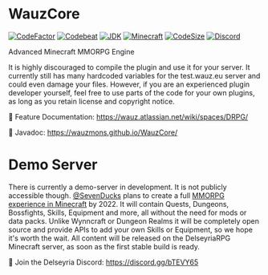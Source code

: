 # WauzCore
[![CodeFactor](https://www.codefactor.io/repository/github/wauzmons/wauzcore/badge)](https://www.codefactor.io/repository/github/wauzmons/wauzcore)
[![Codebeat](https://codebeat.co/badges/ddcb8361-5bb9-4988-b3c7-51f34db15f21)](https://codebeat.co/projects/github-com-wauzmons-wauzcore-master)
[![JDK](https://img.shields.io/badge/Java-Oracle%20JDK%208-orange.svg)](https://www.oracle.com/technetwork/java/javase/downloads/index.html)
[![Minecraft](https://img.shields.io/badge/Minecraft-PaperMC%201.14.4-orange.svg)](https://papermc.io/downloads#Paper-1.14)
[![CodeSize](https://img.shields.io/github/languages/code-size/Wauzmons/WauzCore)](https://shields.io/category/size)
[![Discord](https://img.shields.io/discord/212147184999596032)](https://discord.gg/bTEVY65)

Advanced Minecraft MMORPG Engine

It is highly discouraged to compile the plugin and use it for your server. It currently still has many hardcoded variables for the test.wauz.eu server and could even damage your files. However, if you are an experienced plugin developer yourself, feel free to use parts of the code for your own plugins, as long as you retain license and copyright notice.

:blue_book: Feature Documentation: https://wauz.atlassian.net/wiki/spaces/DRPG/

:orange_book: Javadoc: https://wauzmons.github.io/WauzCore/

# Demo Server
There is currently a demo-server in development. It is not publicly accessible though. [@SevenDucks](https://github.com/SevenDucks) plans to create a full [MMORPG experience in Minecraft](https://www.wauz.eu) by 2022. It will contain Quests, Dungeons, Bossfights, Skills, Equipment and more, all without the need for mods or data packs. Unlike Wynncraft or Dungeon Realms it will be completely open source and provide APIs to add your own Skills or Equipment, so we hope it's worth the wait. All content will be released on the DelseyriaRPG Minecraft server, as soon as the first stable build is ready.

:european_castle: Join the Delseyria Discord: https://discord.gg/bTEVY65
